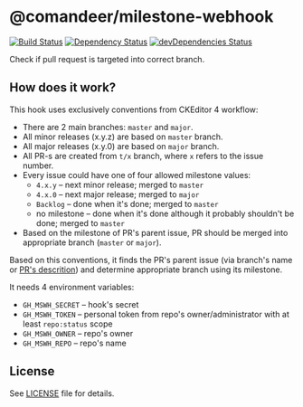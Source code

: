 # @comandeer/milestone-webhook

[![Build Status](https://travis-ci.org/Comandeer/milestone-webhook.svg?branch=master)](https://travis-ci.org/Comandeer/milestone-webhook) [![Dependency Status](https://david-dm.org/Comandeer/milestone-webhook.svg)](https://david-dm.org/Comandeer/milestone-webhook) [![devDependencies Status](https://david-dm.org/Comandeer/milestone-webhook/dev-status.svg)](https://david-dm.org/Comandeer/milestone-webhook?type=dev)

Check if pull request is targeted into correct branch.

## How does it work?

This hook uses exclusively conventions from CKEditor 4 workflow:

* There are 2 main branches: `master` and `major`.
* All minor releases (x.y.z) are based on `master` branch.
* All major releases (x.y.0) are based on `major` branch.
* All PR-s are created from `t/x` branch, where `x` refers to the issue number.
* Every issue could have one of four allowed milestone values:
	* `4.x.y` – next minor release; merged to `master`
	* `4.x.0` – next major release; merged to `major`
	* `Backlog` – done when it's done; merged to `master`
	* no milestone – done when it's done although it probably shouldn't be done; merged to `master`
* Based on the milestone of PR's parent issue, PR should be merged into appropriate branch (`master` or `major`).

Based on this conventions, it finds the PR's parent issue (via branch's name or [PR's descrition](https://help.github.com/articles/closing-issues-using-keywords/)) and determine appropriate branch using its milestone.

It needs 4 environment variables:

* `GH_MSWH_SECRET` – hook's secret
* `GH_MSWH_TOKEN` – personal token from repo's owner/administrator with at least `repo:status` scope
* `GH_MSWH_OWNER` – repo's owner
* `GH_MSWH_REPO` – repo's name

## License

See [LICENSE](./LICENSE) file for details.
